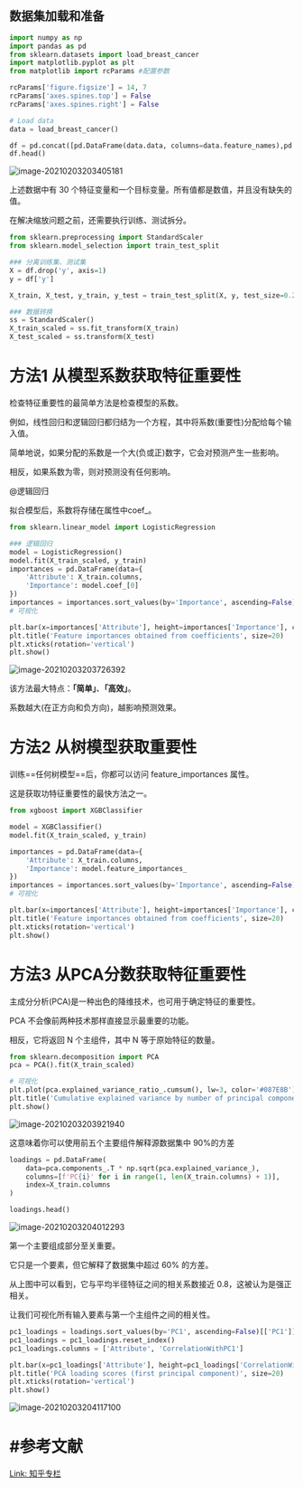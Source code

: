 ## 数据集加载和准备

```python
import numpy as np
import pandas as pd
from sklearn.datasets import load_breast_cancer
import matplotlib.pyplot as plt
from matplotlib import rcParams	#配置参数

rcParams['figure.figsize'] = 14, 7
rcParams['axes.spines.top'] = False
rcParams['axes.spines.right'] = False

# Load data
data = load_breast_cancer()

df = pd.concat([pd.DataFrame(data.data, columns=data.feature_names),pd.DataFrame(data.target, columns=['y'])], axis=1)
df.head()
```

![image-20210203203405181](https://cdn.jsdelivr.net/gh/DaiDuncan/PicUploader/img/20210203203405.png)

上述数据中有 30 个特征变量和一个目标变量。所有值都是数值，并且没有缺失的值。

在解决缩放问题之前，还需要执行训练、测试拆分。

```python
from sklearn.preprocessing import StandardScaler
from sklearn.model_selection import train_test_split

### 分离训练集、测试集
X = df.drop('y', axis=1)	
y = df['y']

X_train, X_test, y_train, y_test = train_test_split(X, y, test_size=0.25, random_state=42)

### 数据转换
ss = StandardScaler()
X_train_scaled = ss.fit_transform(X_train)
X_test_scaled = ss.transform(X_test)
```



# 方法1 从模型系数获取特征重要性

检查特征重要性的最简单方法是检查模型的系数。



例如，线性回归和逻辑回归都归结为一个方程，其中将系数(重要性)分配给每个输入值。

简单地说，如果分配的系数是一个大(负或正)数字，它会对预测产生一些影响。

相反，如果系数为零，则对预测没有任何影响。



@逻辑回归

拟合模型后，系数将存储在属性中coef_。

```python
from sklearn.linear_model import LogisticRegression

### 逻辑回归
model = LogisticRegression()
model.fit(X_train_scaled, y_train)
importances = pd.DataFrame(data={
    'Attribute': X_train.columns,
    'Importance': model.coef_[0]
})
importances = importances.sort_values(by='Importance', ascending=False)
# 可视化

plt.bar(x=importances['Attribute'], height=importances['Importance'], color='#087E8B')
plt.title('Feature importances obtained from coefficients', size=20)
plt.xticks(rotation='vertical')
plt.show()
```

![image-20210203203726392](https://cdn.jsdelivr.net/gh/DaiDuncan/PicUploader/img/20210203203726.png)

该方法最大特点：**「简单」**、**「高效」**。

系数越大(在正方向和负方向)，越影响预测效果。





# 方法2 从树模型获取重要性

训练==任何树模型==后，你都可以访问 feature_importances 属性。

这是获取功特征重要性的最快方法之一。

```python
from xgboost import XGBClassifier

model = XGBClassifier()
model.fit(X_train_scaled, y_train)

importances = pd.DataFrame(data={
    'Attribute': X_train.columns,
    'Importance': model.feature_importances_
})
importances = importances.sort_values(by='Importance', ascending=False)
# 可视化

plt.bar(x=importances['Attribute'], height=importances['Importance'], color='#087E8B')
plt.title('Feature importances obtained from coefficients', size=20)
plt.xticks(rotation='vertical')
plt.show()
```





# 方法3 从PCA分数获取特征重要性

主成分分析(PCA)是一种出色的降维技术，也可用于确定特征的重要性。



PCA 不会像前两种技术那样直接显示最重要的功能。

相反，它将返回 N 个主组件，其中 N 等于原始特征的数量。

```python
from sklearn.decomposition import PCA
pca = PCA().fit(X_train_scaled)

# 可视化
plt.plot(pca.explained_variance_ratio_.cumsum(), lw=3, color='#087E8B')
plt.title('Cumulative explained variance by number of principal components', size=20)
plt.show()
```

![image-20210203203921940](https://cdn.jsdelivr.net/gh/DaiDuncan/PicUploader/img/20210203203922.png)

这意味着你可以使用前五个主要组件解释源数据集中 90%的方差

```python
loadings = pd.DataFrame(
    data=pca.components_.T * np.sqrt(pca.explained_variance_), 
    columns=[f'PC{i}' for i in range(1, len(X_train.columns) + 1)],
    index=X_train.columns
)

loadings.head()
```

![image-20210203204012293](https://cdn.jsdelivr.net/gh/DaiDuncan/PicUploader/img/20210203204012.png)

第一个主要组成部分至关重要。

它只是一个要素，但它解释了数据集中超过 60% 的方差。

从上图中可以看到，它与平均半径特征之间的相关系数接近 0.8，这被认为是强正相关。





让我们可视化所有输入要素与第一个主组件之间的相关性。

```python
pc1_loadings = loadings.sort_values(by='PC1', ascending=False)[['PC1']]
pc1_loadings = pc1_loadings.reset_index()
pc1_loadings.columns = ['Attribute', 'CorrelationWithPC1']

plt.bar(x=pc1_loadings['Attribute'], height=pc1_loadings['CorrelationWithPC1'], color='#087E8B')
plt.title('PCA loading scores (first principal component)', size=20)
plt.xticks(rotation='vertical')
plt.show()
```

![image-20210203204117100](https://cdn.jsdelivr.net/gh/DaiDuncan/PicUploader/img/20210203204117.png)



# #参考文献

[Link: 知乎专栏](https://zhuanlan.zhihu.com/p/344944970)